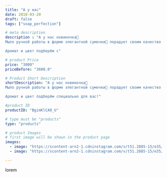 ```yaml
---
title: "А у нас"
date: 2018-03-20
draft: false
tags: ["soap_perfection"]

# meta description
description : "А у нас новиночка💃
Мыло ручной работы в форме элегантной сумочки👜 порадует своим качество  и ароматом даже самую избалованную модницу😄

Аромат и цвет подберём с"

# product Price
price: "3000"
priceBefore: "3600.0"

# Product Short Description
shortDescription: "А у нас новиночка💃
Мыло ручной работы в форме элегантной сумочки👜 порадует своим качество  и ароматом даже самую избалованную модницу😄

Аромат и цвет подберём специально для вас!"

#product ID
productID: "BgimKlCA0_U"

# type must be "products"
type: "products"

# product Images
# first image will be shown in the product page
images:
  - image: "https://scontent-arn2-1.cdninstagram.com/v/t51.2885-15/e35/29090069_125730674931986_9122341267747897344_n.jpg?se=7&tp=1&_nc_ht=scontent-arn2-1.cdninstagram.com&_nc_cat=102&_nc_ohc=AP_i0JFjnv4AX8EXJEy&oh=6310ca12e2c8d02c3ce2c54b254c56d2&oe=606D33F1&ig_cache_key=MTczOTExNjI2OTMzMTA1MTYzMQ%3D%3D.2"
  - image: "https://scontent-arn2-1.cdninstagram.com/v/t51.2885-15/e35/29090578_156938228264332_8412495547243429888_n.jpg?se=7&tp=1&_nc_ht=scontent-arn2-1.cdninstagram.com&_nc_cat=104&_nc_ohc=G19z3lMAgmwAX_QW7jW&oh=674543857f9a74c95af609d8a7b84c68&oe=606BF992&ig_cache_key=MTczOTExNjI4MTAxNjQ5NTI1NQ%3D%3D.2"

---
```

lorem
